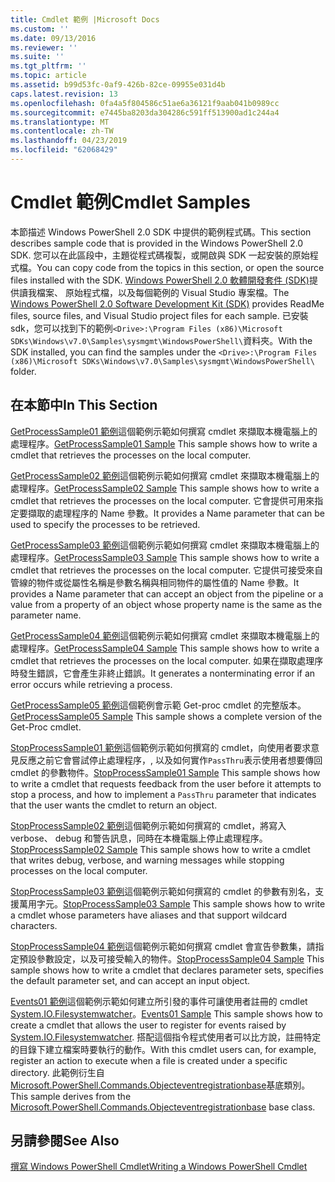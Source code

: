 ```yaml
---
title: Cmdlet 範例 |Microsoft Docs
ms.custom: ''
ms.date: 09/13/2016
ms.reviewer: ''
ms.suite: ''
ms.tgt_pltfrm: ''
ms.topic: article
ms.assetid: b99d53fc-0af9-426b-82ce-09955e031d4b
caps.latest.revision: 13
ms.openlocfilehash: 0fa4a5f804586c51ae6a36121f9aab041b0989cc
ms.sourcegitcommit: e7445ba8203da304286c591ff513900ad1c244a4
ms.translationtype: MT
ms.contentlocale: zh-TW
ms.lasthandoff: 04/23/2019
ms.locfileid: "62068429"
---
```

# <a name="cmdlet-samples"></a><span data-ttu-id="7d082-102">Cmdlet 範例</span><span class="sxs-lookup"><span data-stu-id="7d082-102">Cmdlet Samples</span></span>

<span data-ttu-id="7d082-103">本節描述 Windows PowerShell 2.0 SDK 中提供的範例程式碼。</span><span class="sxs-lookup"><span data-stu-id="7d082-103">This section describes sample code that is provided in the Windows PowerShell 2.0 SDK.</span></span> <span data-ttu-id="7d082-104">您可以在此區段中，主題從程式碼複製，或開啟與 SDK 一起安裝的原始程式檔。</span><span class="sxs-lookup"><span data-stu-id="7d082-104">You can copy code from the topics in this section, or open the source files installed with the SDK.</span></span> <span data-ttu-id="7d082-105">[Windows PowerShell 2.0 軟體開發套件 (SDK)](https://www.microsoft.com/en-us/download/details.aspx?id=2560)提供讀我檔案、 原始程式檔，以及每個範例的 Visual Studio 專案檔。</span><span class="sxs-lookup"><span data-stu-id="7d082-105">The [Windows PowerShell 2.0 Software Development Kit (SDK)](https://www.microsoft.com/en-us/download/details.aspx?id=2560) provides ReadMe files, source files, and Visual Studio project files for each sample.</span></span> <span data-ttu-id="7d082-106">已安裝 sdk，您可以找到下的範例`<Drive>:\Program Files (x86)\Microsoft SDKs\Windows\v7.0\Samples\sysmgmt\WindowsPowerShell\`資料夾。</span><span class="sxs-lookup"><span data-stu-id="7d082-106">With the SDK installed, you can find the samples under the `<Drive>:\Program Files (x86)\Microsoft SDKs\Windows\v7.0\Samples\sysmgmt\WindowsPowerShell\` folder.</span></span>

## <a name="in-this-section"></a><span data-ttu-id="7d082-107">在本節中</span><span class="sxs-lookup"><span data-stu-id="7d082-107">In This Section</span></span>

<span data-ttu-id="7d082-108">[GetProcessSample01 範例](./getprocesssample01-sample.md)這個範例示範如何撰寫 cmdlet 來擷取本機電腦上的處理程序。</span><span class="sxs-lookup"><span data-stu-id="7d082-108">[GetProcessSample01 Sample](./getprocesssample01-sample.md) This sample shows how to write a cmdlet that retrieves the processes on the local computer.</span></span>

<span data-ttu-id="7d082-109">[GetProcessSample02 範例](./getprocesssample02-sample.md)這個範例示範如何撰寫 cmdlet 來擷取本機電腦上的處理程序。</span><span class="sxs-lookup"><span data-stu-id="7d082-109">[GetProcessSample02 Sample](./getprocesssample02-sample.md) This sample shows how to write a cmdlet that retrieves the processes on the local computer.</span></span> <span data-ttu-id="7d082-110">它會提供可用來指定要擷取的處理程序的 Name 參數。</span><span class="sxs-lookup"><span data-stu-id="7d082-110">It provides a Name parameter that can be used to specify the processes to be retrieved.</span></span>

<span data-ttu-id="7d082-111">[GetProcessSample03 範例](./getprocesssample03-sample.md)這個範例示範如何撰寫 cmdlet 來擷取本機電腦上的處理程序。</span><span class="sxs-lookup"><span data-stu-id="7d082-111">[GetProcessSample03 Sample](./getprocesssample03-sample.md) This sample shows how to write a cmdlet that retrieves the processes on the local computer.</span></span> <span data-ttu-id="7d082-112">它提供可接受來自管線的物件或從屬性名稱是參數名稱與相同物件的屬性值的 Name 參數。</span><span class="sxs-lookup"><span data-stu-id="7d082-112">It provides a Name parameter that can accept an object from the pipeline or a value from a property of an object whose property name is the same as the parameter name.</span></span>

<span data-ttu-id="7d082-113">[GetProcessSample04 範例](./getprocesssample04-sample.md)這個範例示範如何撰寫 cmdlet 來擷取本機電腦上的處理程序。</span><span class="sxs-lookup"><span data-stu-id="7d082-113">[GetProcessSample04 Sample](./getprocesssample04-sample.md) This sample shows how to write a cmdlet that retrieves the processes on the local computer.</span></span> <span data-ttu-id="7d082-114">如果在擷取處理序時發生錯誤，它會產生非終止錯誤。</span><span class="sxs-lookup"><span data-stu-id="7d082-114">It generates a nonterminating error if an error occurs while retrieving a process.</span></span>

<span data-ttu-id="7d082-115">[GetProcessSample05 範例](./getprocesssample05-sample.md)這個範例會示範 Get-proc cmdlet 的完整版本。</span><span class="sxs-lookup"><span data-stu-id="7d082-115">[GetProcessSample05 Sample](./getprocesssample05-sample.md) This sample shows a complete version of the Get-Proc cmdlet.</span></span>

<span data-ttu-id="7d082-116">[StopProcessSample01 範例](./stopprocesssample01-sample.md)這個範例示範如何撰寫的 cmdlet，向使用者要求意見反應之前它會嘗試停止處理程序，, 以及如何實作`PassThru`表示使用者想要傳回 cmdlet 的參數物件。</span><span class="sxs-lookup"><span data-stu-id="7d082-116">[StopProcessSample01 Sample](./stopprocesssample01-sample.md) This sample shows how to write a cmdlet that requests feedback from the user before it attempts to stop a process, and how to implement a `PassThru` parameter that indicates that the user wants the cmdlet to return an object.</span></span>

<span data-ttu-id="7d082-117">[StopProcessSample02 範例](./stopprocesssample02-sample.md)這個範例示範如何撰寫的 cmdlet，將寫入 verbose、 debug 和警告訊息，同時在本機電腦上停止處理程序。</span><span class="sxs-lookup"><span data-stu-id="7d082-117">[StopProcessSample02 Sample](./stopprocesssample02-sample.md) This sample shows how to write a cmdlet that writes debug, verbose, and warning messages while stopping processes on the local computer.</span></span>

<span data-ttu-id="7d082-118">[StopProcessSample03 範例](./stopprocesssample03-sample.md)這個範例示範如何撰寫的 cmdlet 的參數有別名，支援萬用字元。</span><span class="sxs-lookup"><span data-stu-id="7d082-118">[StopProcessSample03 Sample](./stopprocesssample03-sample.md) This sample shows how to write a cmdlet whose parameters have aliases and that support wildcard characters.</span></span>

<span data-ttu-id="7d082-119">[StopProcessSample04 範例](./stopprocesssample04-sample.md)這個範例示範如何撰寫 cmdlet 會宣告參數集，請指定預設參數設定，以及可接受輸入的物件。</span><span class="sxs-lookup"><span data-stu-id="7d082-119">[StopProcessSample04 Sample](./stopprocesssample04-sample.md) This sample shows how to write a cmdlet that declares parameter sets, specifies the default parameter set, and can accept an input object.</span></span>

<span data-ttu-id="7d082-120">[Events01 範例](./events01-sample.md)這個範例示範如何建立所引發的事件可讓使用者註冊的 cmdlet [System.IO.Filesystemwatcher](/dotnet/api/System.IO.FileSystemWatcher)。</span><span class="sxs-lookup"><span data-stu-id="7d082-120">[Events01 Sample](./events01-sample.md) This sample shows how to create a cmdlet that allows the user to register for events raised by [System.IO.Filesystemwatcher](/dotnet/api/System.IO.FileSystemWatcher).</span></span> <span data-ttu-id="7d082-121">搭配這個指令程式使用者可以比方說，註冊特定的目錄下建立檔案時要執行的動作。</span><span class="sxs-lookup"><span data-stu-id="7d082-121">With this cmdlet users can, for example, register an action to execute when a file is created under a specific directory.</span></span> <span data-ttu-id="7d082-122">此範例衍生自[Microsoft.PowerShell.Commands.Objecteventregistrationbase](/dotnet/api/Microsoft.PowerShell.Commands.ObjectEventRegistrationBase)基底類別。</span><span class="sxs-lookup"><span data-stu-id="7d082-122">This sample derives from the [Microsoft.PowerShell.Commands.Objecteventregistrationbase](/dotnet/api/Microsoft.PowerShell.Commands.ObjectEventRegistrationBase) base class.</span></span>

## <a name="see-also"></a><span data-ttu-id="7d082-123">另請參閱</span><span class="sxs-lookup"><span data-stu-id="7d082-123">See Also</span></span>

[<span data-ttu-id="7d082-124">撰寫 Windows PowerShell Cmdlet</span><span class="sxs-lookup"><span data-stu-id="7d082-124">Writing a Windows PowerShell Cmdlet</span></span>](./writing-a-windows-powershell-cmdlet.md)
